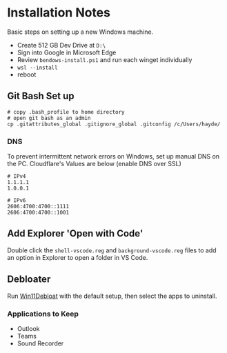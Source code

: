 # Installation Notes

Basic steps on setting up a new Windows machine.

- Create 512 GB Dev Drive at `D:\`
- Sign into Google in Microsoft Edge
- Review `bendows-install.ps1` and run each winget individually
- `wsl --install`
- reboot

## Git Bash Set up

```shell
# copy .bash_profile to home directory
# open git bash as an admin
cp .gitattributes_global .gitignore_global .gitconfig /c/Users/hayde/
```

### DNS

To prevent intermittent network errors on Windows, set up manual DNS on the PC. Cloudflare's Values are below (enable DNS over SSL)

```shell
# IPv4
1.1.1.1
1.0.0.1

# IPv6
2606:4700:4700::1111
2606:4700:4700::1001
```

## Add Explorer 'Open with Code'

Double click the `shell-vscode.reg` and `background-vscode.reg` files to add an option in Explorer to open a folder in VS Code.

## Debloater

Run [Win11Debloat](https://github.com/Raphire/Win11Debloat) with the default setup, then select the apps to uninstall.

### Applications to Keep

- Outlook
- Teams
- Sound Recorder
